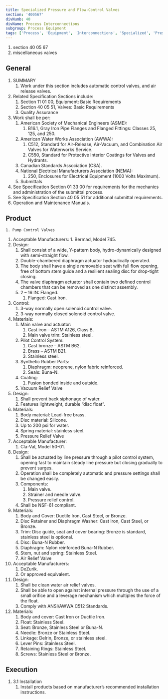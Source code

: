 ```yaml
---
title: Specialized Pressure and Flow-Control Valves
section: '400567'
divNumb: 40
divName: Process Interconnections
subgroup: Process Equipment
tags: ['Process', 'Equipment', 'Interconnections', 'Specialized', 'Pressure', 'Flow-Control', 'Valves']
---
```


   1. section 40 05 67
   1. miscellaneous valves

## General

1. SUMMARY
   1. Work under this section includes automatic control valves, and air release valves. 
2. Related Specification Sections include:
	1. Section 11 01 00, Equipment: Basic Requirements
	2. Section 40 05 51, Valves: Basic Requirements
	3. Quality Assurance
3. Work shall be per:
	1. American Society of Mechanical Engineers (ASME):
		1. B16.1, Gray Iron Pipe Flanges and Flanged Fittings: Classes 25, 125, and 250.
	2. American Water Works Association (AWWA):
		1. C512, Standard for Air-Release, Air-Vacuum, and Combination Air Valves for Waterworks Service.
		2. C550, Standard for Protective Interior Coatings for Valves and Hydrants.
	3. Canadian Standards Association (CSA).
	4. National Electrical Manufacturers Association (NEMA):
		1. 250, Enclosures for Electrical Equipment (1000 Volts Maximum).
	5. Submittals
4. See Specification Section 01 33 00 for requirements for the mechanics and administration of the submittal process.
5. See Specification Section 40 05 51 for additional submittal requirements.
6. Operation and Maintenance Manuals.
## Product

	1. Pump Control Valves
   1. Acceptable Manufacturers:
	1. Bermad, Model 745.
2. Design:
	1. Shall consist of a wide, Y-pattern body, hydro-dynamically designed with semi-straight flow.
	2. Double-chambered diaphragm actuator hydraulically operated. 
	3. The body shall have a single removable seat with full flow opening, free of bottom stem guide and a resilient sealing disc for drop-tight closing. 
	4. The valve diaphragm actuator shall contain two defined control chambers that can be removed as one distinct assembly. 
	5. 2 – 16 IN: Flanged.
		1. Flanged: Cast Iron.
3. Control:
	1. 3-way normally open solenoid control valve. 
	2. 3-way normally closed solenoid control valve.
4. Materials:
	1. Main valve and actuator:
		1. Cast iron – ASTM A126, Class B. 
		2. Main valve trim: Stainless steel.
	2. Pilot Control System:
		1. Cast bronze – ASTM B62.
		2. Brass – ASTM B21.
		3. Stainless steel.
	3. Synthetic Rubber Parts:
		1. Diaphragm: neoprene, nylon fabric reinforced.
		2. Seals: Buna-N.
	4. Coating:
		1. Fusion bonded inside and outside.
	5. Vacuum Relief Valve
5. Design:
	1. Shall prevent back siphonage of water. 
	2. Features lightweight, durable “disc float”.
6. Materials:
	1. Body material: Lead-free brass.
	2. Disc material: Silicone.
	3. Up to 200 psi for water.
	4. Spring material: stainless steel. 
	5. Pressure Relief Valve
7. Acceptable Manufacturer:
	1. Cla-Val, Model 50-01.
8. Design:
	1. Shall be actuated by line pressure through a pilot control system, opening fast to maintain steady line pressure but closing gradually to prevent surges. 
	2. Operation shall be completely automatic and pressure settings shall be changed easily. 
	3. Components:
		1. Main valve.
		2. Strainer and needle valve.
		3. Pressure relief control.
	4. Shall be NSF-61 compliant.
9. Materials:
	1. Body and Cover: Ductile Iron, Cast Steel, or Bronze. 
	2. Disc Retainer and Diaphragm Washer: Cast Iron, Cast Steel, or Bronze.
	3. Trim: Disc guide, seat and cover bearing: Bronze is standard, stainless steel is optional.
	4. Disc: Buna-N Rubber.
	5. Diaphragm: Nylon reinforced Buna-N Rubber.
	6. Stem, nut and spring: Stainless Steel. 
	7. Air Relief Valve
10. Acceptable Manufacturers:
	1. DeZurik.
	2. Or approved equivalent.
11. Design:
	1. Shall be clean water air relief valves. 
	2. Shall be able to open against internal pressure through the use of a small orifice and a leverage mechanism which multiples the force of the float. 
	3. Comply with ANSI/AWWA C512 Standards.
12. Materials:
	1. Body and cover: Cast Iron or Ductile Iron.
	2. Float: Stainless Steel.
	3. Seat: Bronze, Stainless Steel or Buna-N.
	4. Needle: Bronze or Stainless Steel.
	5. Linkage: Delrin, Bronze, or stainless steel. 
	6. Lever Pins: Stainless Steel.
	7. Retaining Rings: Stainless Steel.
	8. Screws: Stainless Steel or Bronze.


## Execution

1. 3.1 Installation
   1. Install products based on manufacturer’s recommended installation instructions. 


